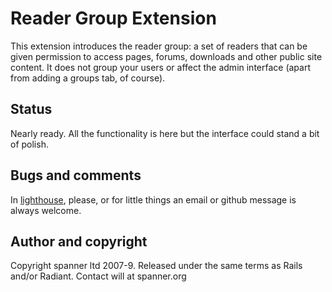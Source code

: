 # Reader Group Extension

This extension introduces the reader group: a set of readers that can be given permission to access pages, forums, downloads and other public site content. It does not group your users or affect the admin interface (apart from adding a groups tab, of course).

## Status

Nearly ready. All the functionality is here but the interface could stand a bit of polish.

## Bugs and comments

In [lighthouse](http://spanner.lighthouseapp.com/projects/26912-radiant-extensions), please, or for little things an email or github message is always welcome.

## Author and copyright

Copyright spanner ltd 2007-9.
Released under the same terms as Rails and/or Radiant.
Contact will at spanner.org


